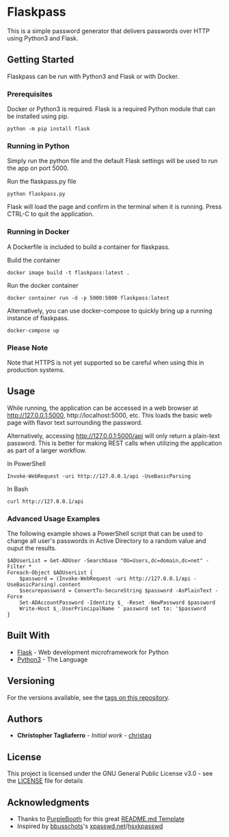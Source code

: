 # Flaskpass

This is a simple password generator that delivers passwords over HTTP using Python3 and Flask. 

## Getting Started

Flaskpass can be run with Python3 and Flask or with Docker.

### Prerequisites

Docker or Python3 is required. Flask is a required Python module that can be installed using pip.

```
python -m pip install flask
```

### Running in Python

Simply run the python file and the default Flask settings will be used to run the app on port 5000.

Run the flaskpass.py file

```
python flaskpass.py
```

Flask will load the page and confirm in the terminal when it is running. Press CTRL-C to quit the application.

### Running in Docker

A Dockerfile is included to build a container for flaskpass.

Build the container

```
docker image build -t flaskpass:latest .
```

Run the docker container

```
docker container run -d -p 5000:5000 flaskpass:latest
```

Alternatively, you can use docker-compose to quickly bring up a running instance of flaskpass.

```
docker-compose up
```

### Please Note

Note that HTTPS is not yet supported so be careful when using this in production systems.

<!---
## Running the tests

Explain how to run the automated tests for this system

### Break down into end to end tests

Explain what these tests test and why

```
Give an example
```

### And coding style tests

Explain what these tests test and why

```
Give an example
```
--->

## Usage

While running, the application can be accessed in a web browser at http://127.0.0.1:5000, http://localhost:5000, etc. This loads the basic web page with flavor text surrounding the password. 

Alternatively, accessing http://127.0.0.1:5000/api will only return a plain-text password. This is better for making REST calls when utilizing the application as part of a larger workflow.

In PowerShell

```
Invoke-WebRequest -uri http://127.0.0.1/api -UseBasicParsing
```

In Bash

```
curl http://127.0.0.1/api
```

### Advanced Usage Examples

The following example shows a PowerShell script that can be used to change all user's passwords in Active Directory to a random value and ouput the results.

```
$ADUserList = Get-ADUser -Searchbase "OU=Users,dc=domain,dc=net" - Filter *
Foreach-Object $ADUserList {
    $password = (Invoke-WebRequest -uri http://127.0.0.1/api -UseBasicParsing).content
    $securepassword = ConvertTo-SecureString $password -AsPlainText -Force
    Set-ADAccountPassword -Identity $_ -Reset -NewPassword $password
    Write-Host $_.UserPrincipalName ' password set to: '$password
}
```

## Built With

* [Flask](http://flask.pocoo.org/) - Web development microframework for Python
* [Python3](https://www.python.org/download/releases/3.0/) - The Language

<!---

## Contributing

Please read [CONTRIBUTING.md](https://gist.github.com/PurpleBooth/b24679402957c63ec426) for details on our code of conduct, and the process for submitting pull requests to us.

--->

## Versioning

For the versions available, see the [tags on this repository](https://github.com/your/project/tags). 



## Authors

* **Christopher Tagliaferro** - *Initial work* - [christag](https://github.com/christag)

<!---

See also the list of [contributors](https://github.com/your/project/contributors) who participated in this project.

--->

## License

This project is licensed under the GNU General Public License v3.0 - see the [LICENSE](LICENSE) file for details

## Acknowledgments

* Thanks to [PurpleBooth](https://gist.github.com/PurpleBooth) for this great [README.md Template](https://gist.github.com/PurpleBooth/109311bb0361f32d87a2)
* Inspired by [bbusschots](https://github.com/bbusschots)'s [xpasswd.net](https://xkpasswd.net)/[hsxkpasswd](https://github.com/bbusschots/hsxkpasswd)